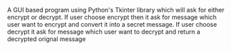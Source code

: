 A GUI based program using Python's Tkinter library which will ask for either encrypt or decrypt.
If user choose encrypt then it ask for message which user want to encrypt and convert it into a secret message.
If user choose decrypt it ask for message which user want to decrypt and return a decrypted orignal message
